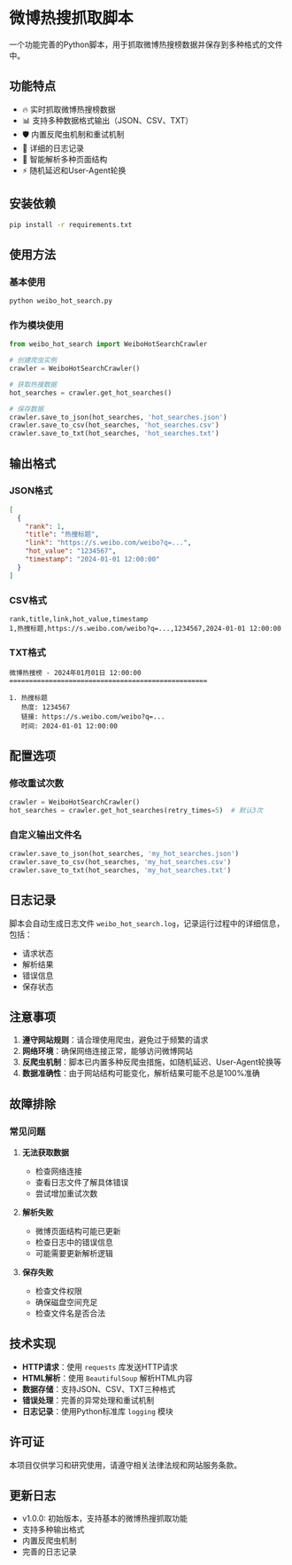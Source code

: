 # 微博热搜抓取脚本

一个功能完善的Python脚本，用于抓取微博热搜榜数据并保存到多种格式的文件中。

## 功能特点

- 🔥 实时抓取微博热搜榜数据
- 📊 支持多种数据格式输出（JSON、CSV、TXT）
- 🛡️ 内置反爬虫机制和重试机制
- 📝 详细的日志记录
- 🎯 智能解析多种页面结构
- ⚡ 随机延迟和User-Agent轮换

## 安装依赖

```bash
pip install -r requirements.txt
```

## 使用方法

### 基本使用

```bash
python weibo_hot_search.py
```

### 作为模块使用

```python
from weibo_hot_search import WeiboHotSearchCrawler

# 创建爬虫实例
crawler = WeiboHotSearchCrawler()

# 获取热搜数据
hot_searches = crawler.get_hot_searches()

# 保存数据
crawler.save_to_json(hot_searches, 'hot_searches.json')
crawler.save_to_csv(hot_searches, 'hot_searches.csv')
crawler.save_to_txt(hot_searches, 'hot_searches.txt')
```

## 输出格式

### JSON格式
```json
[
  {
    "rank": 1,
    "title": "热搜标题",
    "link": "https://s.weibo.com/weibo?q=...",
    "hot_value": "1234567",
    "timestamp": "2024-01-01 12:00:00"
  }
]
```

### CSV格式
```csv
rank,title,link,hot_value,timestamp
1,热搜标题,https://s.weibo.com/weibo?q=...,1234567,2024-01-01 12:00:00
```

### TXT格式
```
微博热搜榜 - 2024年01月01日 12:00:00
==================================================

1. 热搜标题
   热度: 1234567
   链接: https://s.weibo.com/weibo?q=...
   时间: 2024-01-01 12:00:00
```

## 配置选项

### 修改重试次数
```python
crawler = WeiboHotSearchCrawler()
hot_searches = crawler.get_hot_searches(retry_times=5)  # 默认3次
```

### 自定义输出文件名
```python
crawler.save_to_json(hot_searches, 'my_hot_searches.json')
crawler.save_to_csv(hot_searches, 'my_hot_searches.csv')
crawler.save_to_txt(hot_searches, 'my_hot_searches.txt')
```

## 日志记录

脚本会自动生成日志文件 `weibo_hot_search.log`，记录运行过程中的详细信息，包括：
- 请求状态
- 解析结果
- 错误信息
- 保存状态

## 注意事项

1. **遵守网站规则**：请合理使用爬虫，避免过于频繁的请求
2. **网络环境**：确保网络连接正常，能够访问微博网站
3. **反爬虫机制**：脚本已内置多种反爬虫措施，如随机延迟、User-Agent轮换等
4. **数据准确性**：由于网站结构可能变化，解析结果可能不总是100%准确

## 故障排除

### 常见问题

1. **无法获取数据**
   - 检查网络连接
   - 查看日志文件了解具体错误
   - 尝试增加重试次数

2. **解析失败**
   - 微博页面结构可能已更新
   - 检查日志中的错误信息
   - 可能需要更新解析逻辑

3. **保存失败**
   - 检查文件权限
   - 确保磁盘空间充足
   - 检查文件名是否合法

## 技术实现

- **HTTP请求**：使用 `requests` 库发送HTTP请求
- **HTML解析**：使用 `BeautifulSoup` 解析HTML内容
- **数据存储**：支持JSON、CSV、TXT三种格式
- **错误处理**：完善的异常处理和重试机制
- **日志记录**：使用Python标准库 `logging` 模块

## 许可证

本项目仅供学习和研究使用，请遵守相关法律法规和网站服务条款。

## 更新日志

- v1.0.0: 初始版本，支持基本的微博热搜抓取功能
- 支持多种输出格式
- 内置反爬虫机制
- 完善的日志记录